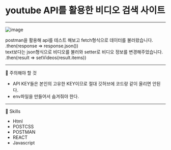 # youtube API를 활용한 비디오 검색 사이트

---
![image](https://user-images.githubusercontent.com/62333447/145376029-8cfb1282-f67c-432a-b96b-135634392192.png)

postman을 활용해 api를 테스트 해보고 fetch형식으로 데이터를 불러왔습니다.<br/>
 .then(response => response.json())<br/>
 text보다는 json형식으로 비디오를 불러와 setter로 비디오 정보를 변경해주었습니다.<br/>
 .then(result => setVideos(result.items))<br/>
 
 ---
 
  🧨 주의해야 할 것
  
  * API KEY들은 본인의 고유한 KEY이므로 절대 깃허브에 코드랑 같이 올리면 안된다.
  * env파일을 만들어서 숨겨줘야 한다.

---
🎈 Skills <br/>
* Html
* POSTCSS
* POSTMAN
* REACT
* Javascript
